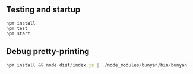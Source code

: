 ## Testing and startup
```
npm install
npm test
npm start
```

## Debug pretty-printing
```js
npm install && node dist/index.js | ./node_modules/bunyan/bin/bunyan
```
